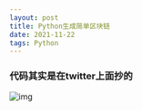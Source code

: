 ```yaml
---
layout: post
title: Python生成简单区块链
date: 2021-11-22
tags: Python
---
```


### 代码其实是在twitter上面抄的

![img](https://sirmegamu.github.io/images/posts/2021-12-02/01.png)

